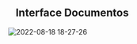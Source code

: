 
## <img src='https://user-images.githubusercontent.com/78568759/185500160-f1a004f4-15bc-4ef7-849a-3fa96c90010e.png' width='10px'> Interface Documentos
![2022-08-18 18-27-26](https://user-images.githubusercontent.com/78568759/185499327-69e14779-62de-4e40-a8a0-d77e98dbba21.gif)


